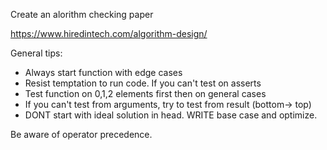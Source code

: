Create an alorithm checking paper

https://www.hiredintech.com/algorithm-design/

General tips:

 - Always start function with edge cases
 - Resist temptation to run code. If you can't test on asserts
 - Test function on 0,1,2 elements first then on general cases
 - If you can't test from arguments, try to test from result (bottom-> top)
 - DONT start with ideal solution in head. WRITE base case and optimize.

Be aware of operator precedence.

